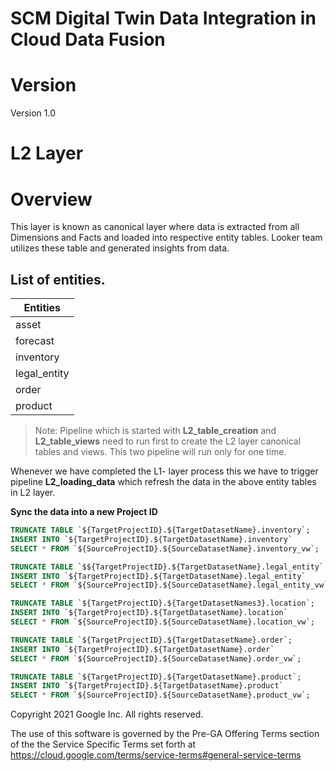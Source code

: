# SCM Digital Twin Data Integration in Cloud Data Fusion


# Version

Version 1.0
 
# L2 Layer
# Overview

This layer is known as canonical layer where data is extracted from all Dimensions and Facts and loaded into respective entity tables. Looker team utilizes these table and generated insights from data.
  
  
  ## List of entities.

| Entities       |
|----------------------|
| asset     |
| forecast        | 
| inventory   | 
| legal_entity      | 
| order      | 
| product     | 


> Note: Pipeline which is started with **L2_table_creation** and **L2_table_views** need to run first to create the L2 layer canonical tables and views. This two pipeline will run only for one time.

Whenever we have completed the L1- layer process this we have to trigger pipeline **L2_loading_data** which refresh the data in the above entity tables in L2 layer.

**Sync the data into a new Project ID**

``` sql
TRUNCATE TABLE `${TargetProjectID}.${TargetDatasetName}.inventory`;
INSERT INTO `${TargetProjectID}.${TargetDatasetName}.inventory`
SELECT * FROM `${SourceProjectID}.${SourceDatasetName}.inventory_vw`;

TRUNCATE TABLE `$${TargetProjectID}.${TargetDatasetName}.legal_entity`;
INSERT INTO `${TargetProjectID}.${TargetDatasetName}.legal_entity`
SELECT * FROM `${SourceProjectID}.${SourceDatasetName}.legal_entity_vw`;

TRUNCATE TABLE `${TargetProjectID}.${TargetDatasetNames3}.location`;
INSERT INTO `${TargetProjectID}.${TargetDatasetName}.location`
SELECT * FROM `${SourceProjectID}.${SourceDatasetName}.location_vw`;

TRUNCATE TABLE `${TargetProjectID}.${TargetDatasetName}.order`;
INSERT INTO `${TargetProjectID}.${TargetDatasetName}.order`
SELECT * FROM `${SourceProjectID}.${SourceDatasetName}.order_vw`;

TRUNCATE TABLE `${TargetProjectID}.${TargetDatasetName}.product`;
INSERT INTO `${TargetProjectID}.${TargetDatasetName}.product`
SELECT * FROM `${SourceProjectID}.${SourceDatasetName}.product_vw`;
```


Copyright 2021 Google Inc. All rights reserved.

The use of this software is governed by the Pre-GA Offering Terms section of the the Service Specific Terms set forth at
https://cloud.google.com/terms/service-terms#general-service-terms

